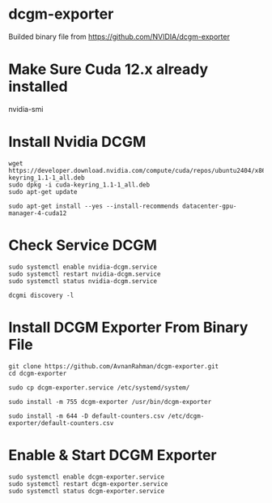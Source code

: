 # dcgm-exporter
Builded binary file from https://github.com/NVIDIA/dcgm-exporter

# Make Sure Cuda 12.x already installed
nvidia-smi

# Install Nvidia DCGM
```
wget https://developer.download.nvidia.com/compute/cuda/repos/ubuntu2404/x86_64/cuda-keyring_1.1-1_all.deb
sudo dpkg -i cuda-keyring_1.1-1_all.deb
sudo apt-get update

sudo apt-get install --yes --install-recommends datacenter-gpu-manager-4-cuda12
```

# Check Service DCGM
```
sudo systemctl enable nvidia-dcgm.service
sudo systemctl restart nvidia-dcgm.service
sudo systemctl status nvidia-dcgm.service

dcgmi discovery -l
```

# Install DCGM Exporter From Binary File
```
git clone https://github.com/AvnanRahman/dcgm-exporter.git
cd dcgm-exporter

sudo cp dcgm-exporter.service /etc/systemd/system/

sudo install -m 755 dcgm-exporter /usr/bin/dcgm-exporter

sudo install -m 644 -D default-counters.csv /etc/dcgm-exporter/default-counters.csv
```

# Enable & Start DCGM Exporter
```
sudo systemctl enable dcgm-exporter.service
sudo systemctl restart dcgm-exporter.service
sudo systemctl status dcgm-exporter.service
```